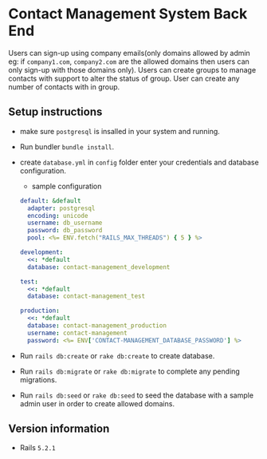 # Contact Management System Back End

Users can sign-up using company emails(only domains allowed by admin eg: if `company1.com`, `company2.com` are the allowed domains then users can only sign-up with those domains only). Users can create groups to manage contacts with support to alter the status of group. User can create any number of contacts with in group.

## Setup instructions

- make sure `postgresql` is insalled in your system and running.

- Run bundler `bundle install`.

- create `database.yml` in `config` folder enter your credentials and database configuration.
  - sample configuration

  ```yml
  default: &default
    adapter: postgresql
    encoding: unicode
    username: db_username
    password: db_password
    pool: <%= ENV.fetch("RAILS_MAX_THREADS") { 5 } %>

  development:
    <<: *default
    database: contact-management_development

  test:
    <<: *default
    database: contact-management_test

  production:
    <<: *default
    database: contact-management_production
    username: contact-management
    password: <%= ENV['CONTACT-MANAGEMENT_DATABASE_PASSWORD'] %>
  ```

- Run `rails db:create` or `rake db:create` to create database.
- Run `rails db:migrate` or `rake db:migrate` to complete any pending migrations.
-  Run `rails db:seed` or `rake db:seed` to seed the database with a sample admin user in order to create allowed domains.

## Version information

- Rails `5.2.1`